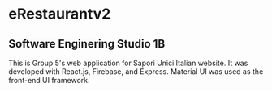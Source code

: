 # eRestaurantv2

## Software Enginering Studio 1B
This is Group 5's web application for Sapori Unici Italian website.
It was developed with React.js, Firebase, and Express.
Material UI was used as the front-end UI framework. 

